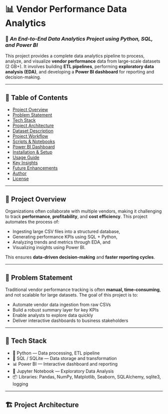 # 📊 Vendor Performance Data Analytics

### 🧭 *An End-to-End Data Analytics Project using Python, SQL, and Power BI*

This project provides a complete data analytics pipeline to process, analyze, and visualize **vendor performance** data from large-scale datasets (2 GB+). It involves building **ETL pipelines**, performing **exploratory data analysis (EDA)**, and developing a **Power BI dashboard** for reporting and decision-making.

---

## 📝 Table of Contents
- [Project Overview](#-project-overview)
- [Problem Statement](#-problem-statement)
- [Tech Stack](#-tech-stack)
- [Project Architecture](#-project-architecture)
- [Dataset Description](#-dataset-description)
- [Project Workflow](#-project-workflow)
- [Scripts & Notebooks](#-scripts--notebooks)
- [Power BI Dashboard](#-power-bi-dashboard)
- [Installation & Setup](#-installation--setup)
- [Usage Guide](#-usage-guide)
- [Key Insights](#-key-insights)
- [Future Enhancements](#-future-enhancements)
- [Author](#-author)
- [License](#-license)

---

## 📌 Project Overview
Organizations often collaborate with multiple vendors, making it challenging to track **performance**, **profitability**, and **cost efficiency**. This project automates the process of:
- Ingesting large CSV files into a structured database,
- Generating performance KPIs using SQL + Python,
- Analyzing trends and metrics through EDA, and
- Visualizing insights using Power BI.

This ensures **data-driven decision-making** and **faster reporting cycles**.

---

## 🧭 Problem Statement
Traditional vendor performance tracking is often **manual, time-consuming**, and not scalable for large datasets. The goal of this project is to:
- Automate vendor data ingestion from raw CSVs
- Build a robust summary layer for key KPIs
- Enable analysts to explore data quickly
- Deliver interactive dashboards to business stakeholders

---

## 🧰 Tech Stack
- 🐍 Python — Data processing, ETL pipeline
- 🧮 SQL / SQLite — Data storage and transformation
- 📊 Power BI — Interactive dashboard and reporting
- 📓 Jupyter Notebook — Exploratory Data Analysis
- 📦 Libraries: Pandas, NumPy, Matplotlib, Seaborn, SQLAlchemy, sqlite3, logging

---

## 🏗️ Project Architecture
